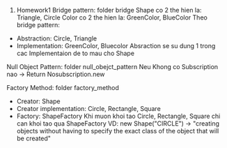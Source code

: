1. Homework1
Bridge pattern: folder bridge
Shape co 2 the hien la: Triangle, Circle
Color co 2 the hien la: GreenColor, BlueColor
Theo bridge pattern:
- Abstraction: Circle, Triangle
- Implementation: GreenColor, Bluecolor
Absraction se su dung 1 trong cac Implementaion de to mau cho Shape







Null Object Pattern: folder null_obejct_pattern
Neu Khong co Subscription nao -> Return Nosubscription.new


Factory Method: folder factory_method
- Creator: Shape
- Creator implementation: Circle, Rectangle, Square
- Factory: ShapeFactory
Khi muon khoi tao Circle, Rectangle, Square  chi can khoi tao qua ShapeFactory
VD: new Shape("CIRCLE")
-> "creating objects without having to specify the exact class of the object that will be created"







